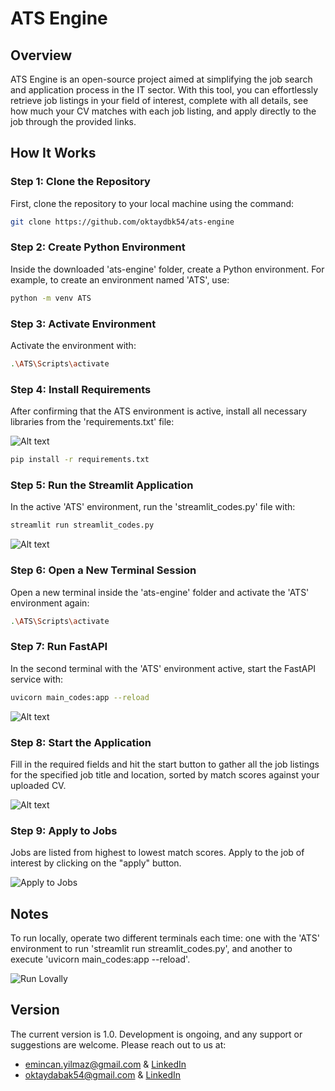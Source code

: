 # ATS Engine

## Overview

ATS Engine is an open-source project aimed at simplifying the job search and application process in the IT sector. With this tool, you can effortlessly retrieve job listings in your field of interest, complete with all details, see how much your CV matches with each job listing, and apply directly to the job through the provided links.

## How It Works

### Step 1: Clone the Repository

First, clone the repository to your local machine using the command:

```bash
git clone https://github.com/oktaydbk54/ats-engine
```

### Step 2: Create Python Environment

Inside the downloaded 'ats-engine' folder, create a Python environment. For example, to create an environment named 'ATS', use:

```bash
python -m venv ATS
```

### Step 3: Activate Environment

Activate the environment with:

```bash
.\ATS\Scripts\activate
```

### Step 4: Install Requirements

After confirming that the ATS environment is active, install all necessary libraries from the 'requirements.txt' file:

![Alt text](https://drive.google.com/uc?export=view&id=1yks7ublHRFKaZR9fUWCOnu21WnEZAx2q "Görsel Başlığı")

```bash
pip install -r requirements.txt
```

### Step 5: Run the Streamlit Application

In the active 'ATS' environment, run the 'streamlit_codes.py' file with:

```bash
streamlit run streamlit_codes.py
```

![Alt text](https://drive.google.com/uc?export=view&id=1yj9qse5YwvdaGt1FVVxr-nNQo0k9qY5j "Görsel Başlığı")

### Step 6: Open a New Terminal Session

Open a new terminal inside the 'ats-engine' folder and activate the 'ATS' environment again:

```bash
.\ATS\Scripts\activate
```

### Step 7: Run FastAPI

In the second terminal with the 'ATS' environment active, start the FastAPI service with:

```bash
uvicorn main_codes:app --reload
```

![Alt text](https://drive.google.com/uc?export=view&id=1ymOAh-96LJjlP8YD7Uyb-sOB_XnzfYkd "Görsel Başlığı")

### Step 8: Start the Application

Fill in the required fields and hit the start button to gather all the job listings for the specified job title and location, sorted by match scores against your uploaded CV.

![Alt text](https://drive.google.com/uc?export=view&id=1yqBx2-Nwrx9c3jk2eExkjsOs60BccXDV "Görsel Başlığı")

### Step 9: Apply to Jobs

Jobs are listed from highest to lowest match scores. Apply to the job of interest by clicking on the "apply" button.

![Apply to Jobs](https://drive.google.com/uc?export=view&id=1z0gmjIzLBtQ8o9USWYEHlQJrGdTNvg0o "Apply to Jobs")

## Notes
To run locally, operate two different terminals each time: one with the 'ATS' environment to run 'streamlit run streamlit_codes.py', and another to execute 'uvicorn main_codes:app --reload'.

![Run Lovally](https://drive.google.com/uc?export=view&id=1z2B5jDgKVsx5mTMBBd2TROH-u6IaoXXi "Run Locally")

## Version

The current version is 1.0. Development is ongoing, and any support or suggestions are welcome. Please reach out to us at:

* emincan.yilmaz@gmail.com & [LinkedIn](https://www.linkedin.com/in/emincan-yilmaz/)
* oktaydabak54@gmail.com & [LinkedIn](https://www.linkedin.com/in/boran-oktay-dabak/)
